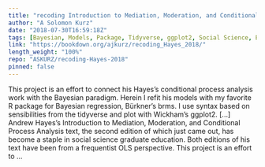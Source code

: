 ```yaml
---
title: "recoding Introduction to Mediation, Moderation, and Conditional Process Analysis"
author: "A Solomon Kurz"
date: "2018-07-30T16:59:18Z"
tags: [Bayesian, Models, Package, Tidyverse, ggplot2, Social Science, Education]
link: "https://bookdown.org/ajkurz/recoding_Hayes_2018/"
length_weight: "100%"
repo: "ASKURZ/recoding-Hayes-2018"
pinned: false
---
```


This project is an effort to connect his Hayes’s conditional process analysis work with the Bayesian paradigm. Herein I refit his models with my favorite R package for Bayesian regression, Bürkner’s brms. I use syntax based on sensibilities from the tidyverse and plot with Wickham’s ggplot2. [...] Andrew Hayes’s Introduction to Mediation, Moderation, and Conditional Process Analysis text, the second edition of which just came out, has become a staple in social science graduate education. Both editions of his text have been from a frequentist OLS perspective. This project is an effort to ...
